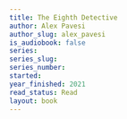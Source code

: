 ```yaml
---
title: The Eighth Detective
author: Alex Pavesi
author_slug: alex_pavesi
is_audiobook: false
series: 
series_slug: 
series_number: 
started: 
year_finished: 2021
read_status: Read
layout: book
---
```

